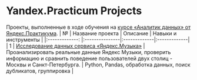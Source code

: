 # Yandex.Practicum Projects
Проекты, выполненные в ходе обучения на [курсе «Аналитик данных» от Яндекс.Практикума](https://practicum.yandex.ru/data-analyst/).
| №  | Название проекта  | Описание  | Навыки и инструменты |
|:-------------: |:---------------|:-------------|:-------------|
| 1 | [Исследование данных сервиса «Яндекс.Музыка»](https://github.com/KtBasova/Yandex.Practicum-Projects/tree/main/%D0%90%D0%BD%D0%B0%D0%BB%D0%B8%D0%B7%20%D0%B4%D0%B0%D0%BD%D0%BD%D1%8B%D1%85%20%D1%81%D0%B5%D1%80%D0%B2%D0%B8%D1%81%D0%B0%20%E2%80%9C%D0%AF%D0%BD%D0%B4%D0%B5%D0%BA%D1%81.%D0%9C%D1%83%D0%B7%D1%8B%D0%BA%D0%B0%E2%80%9D) | Проанализировать реальные данные Яндекс Музыки, проверить информацию и сравнить поведение пользователей двух столиц - Москвы и Санкт-Петербурга. | Python, Pandas, обработка данных, поиск дубликатов, группировка |
